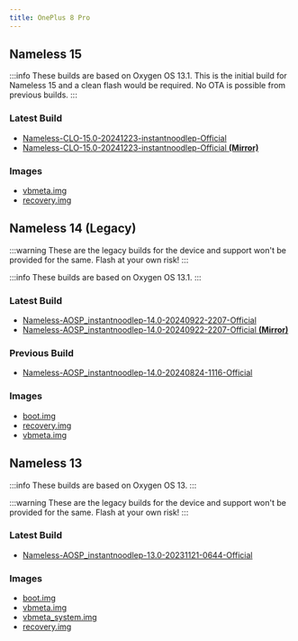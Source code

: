 ```yaml
---
title: OnePlus 8 Pro
---
```


## Nameless 15

:::info
These builds are based on Oxygen OS 13.1. This is the initial build for Nameless 15 and a clean flash would be required. No OTA is possible from previous builds.
:::

### Latest Build

- [Nameless-CLO-15.0-20241223-instantnoodlep-Official](https://sourceforge.net/projects/nameless-clo/files/instantnoodlep/Nameless-CLO-15.0-20241223-instantnoodlep-Official.zip/download)
- [Nameless-CLO-15.0-20241223-instantnoodlep-Official __(Mirror)__](https://pixeldrain.com/u/1tHwKqnN)

### Images
- [vbmeta.img](https://sourceforge.net/projects/nameless-clo/files/instantnoodlep/imgs_15/vbmeta.img/download)
- [recovery.img](https://sourceforge.net/projects/nameless-clo/files/instantnoodlep/imgs_15/recovery.img/download)

## Nameless 14 (Legacy)

:::warning
These are the legacy builds for the device and support won't be provided for the same. Flash at your own risk!
:::

:::info
These builds are based on Oxygen OS 13.1.
:::

### Latest Build
- [Nameless-AOSP_instantnoodlep-14.0-20240922-2207-Official](https://sourceforge.net/projects/nameless-aosp/files/instantnoodlep/Nameless-AOSP_instantnoodlep-14.0-20240922-2207-Official.zip/download)
- [Nameless-AOSP_instantnoodlep-14.0-20240922-2207-Official __(Mirror)__](https://pixeldrain.com/u/9RNNo79B)

### Previous Build
- [Nameless-AOSP_instantnoodlep-14.0-20240824-1116-Official](https://sourceforge.net/projects/nameless-aosp/files/instantnoodlep/Nameless-AOSP_instantnoodlep-14.0-20240824-1116-Official.zip/download)

### Images
- [boot.img](https://sourceforge.net/projects/nameless-aosp/files/instantnoodlep/imgs_14/boot.img/download)
- [recovery.img](https://sourceforge.net/projects/nameless-aosp/files/instantnoodlep/imgs_14/recovery.img/download)
- [vbmeta.img](https://sourceforge.net/projects/nameless-aosp/files/instantnoodlep/imgs_14/vbmeta.img/download)

## Nameless 13

:::info
These builds are based on Oxygen OS 13.
:::

:::warning
These are the legacy builds for the device and support won't be provided for the same. Flash at your own risk!
:::

### Latest Build
- [Nameless-AOSP_instantnoodlep-13.0-20231121-0644-Official](https://sourceforge.net/projects/nameless-aosp/files/instantnoodlep/Nameless-AOSP_instantnoodlep-13.0-20231121-0644-Official.zip/download)

### Images
- [boot.img](https://sourceforge.net/projects/nameless-aosp/files/instantnoodlep/imgs_13/boot.img/download)
- [vbmeta.img](https://sourceforge.net/projects/nameless-aosp/files/instantnoodlep/imgs_13/vbmeta.img/download)
- [vbmeta_system.img](https://sourceforge.net/projects/nameless-aosp/files/instantnoodlep/imgs_13/vbmeta_system.img/download)
- [recovery.img](https://sourceforge.net/projects/nameless-aosp/files/instantnoodlep/imgs_13/recovery.img/download)